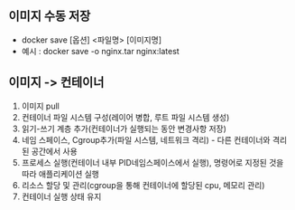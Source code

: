 ## 이미지 수동 저장
- docker save [옵션] <파일명> [이미지명]
- 예시 : docker save -o nginx.tar nginx:latest

## 이미지 -> 컨테이너
1. 이미지 pull
2. 컨테이너 파일 시스템 구성(레이어 병합, 루트 파일 시스템 생성)
3. 읽기-쓰기 계층 추가(컨테이너가 실행되는 동안 변경사항 저장)
4. 네임 스페이스, Cgroup추가(파일 시스템, 네트워크 격리) - 다른 컨테이너와 격리된 공간에서 사용
5. 프로세스 실행(컨테이너 내부 PID네임스페이스에서 실행), 명령어로 지정된 것을 따라 애플리케이션 실행
6. 리소스 할당 및 관리(cgroup을 통해 컨테이너에 할당된 cpu, 메모리 관리)
7. 컨테이너 실행 상태 유지